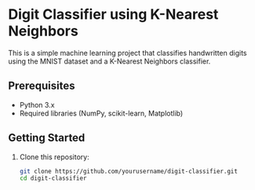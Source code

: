 # Digit Classifier using K-Nearest Neighbors

This is a simple machine learning project that classifies handwritten digits using the MNIST dataset and a K-Nearest Neighbors classifier.

## Prerequisites

- Python 3.x
- Required libraries (NumPy, scikit-learn, Matplotlib)

## Getting Started

1. Clone this repository:

   ```bash
   git clone https://github.com/yourusername/digit-classifier.git
   cd digit-classifier
